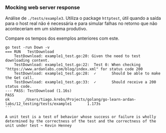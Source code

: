 ### Mocking web server response

Análise de `./tests/example3`. Utiliza o package `httptest`, útil quando a saída para o host real não é necessária e para simular falhas no retorno que não aconteceriam em um sistema produtivo.

Compare os tempos dos exemplos anteriores com este.
````
go test -run Down -v
=== RUN   TestDownload
    TestDownload: example1_test.go:20: Given the need to test downloading content.
    TestDownload: example1_test.go:22:  Test 0: When checking "https://www.ardanlabs.com/blog/index.xml" for status code 200
    TestDownload: example1_test.go:28:  ✓       Should be able to make the Get call.
    TestDownload: example1_test.go:33:  ✓       Should receive a 200 status code.
--- PASS: TestDownload (1.16s)
PASS
ok      _/Users/tiago.krebs/Projects/golang/go-learn-ardan-labs/12_testing/tests/example1       1.173s
```

A unit test is a test of behavior whose success or failure is wholly determined by the correctness of the test and the correctness of the unit under test ~ Kevin Henney